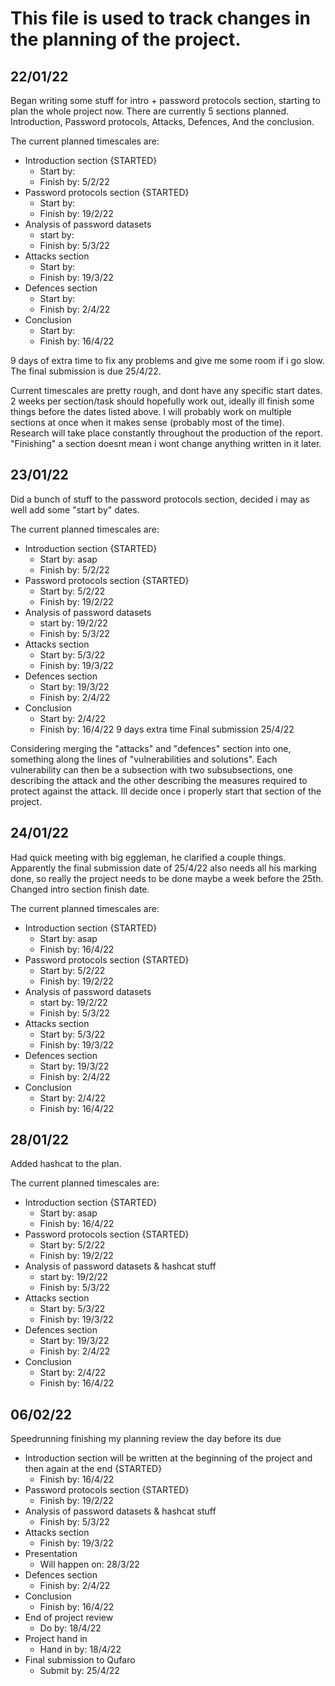 # This file is used to track changes in the planning of the project.

## 22/01/22
Began writing some stuff for intro + password protocols section, starting to plan the whole project now.
There are currently 5 sections planned. Introduction, Password protocols, Attacks, Defences, And the conclusion.

The current planned timescales are:

* Introduction section {STARTED}
  * Start by:
  * Finish by: 5/2/22
* Password protocols section {STARTED}
  * Start by:
  * Finish by: 19/2/22
* Analysis of password datasets
  * start by:
  * Finish by: 5/3/22
* Attacks section
  * Start by:
  * Finish by: 19/3/22
* Defences section
  * Start by:
  * Finish by: 2/4/22
* Conclusion
  * Start by:
  * Finish by: 16/4/22

9 days of extra time to fix any problems and give me some room if i go slow.
The final submission is due 25/4/22.

Current timescales are pretty rough, and dont have any specific start dates.
2 weeks per section/task should hopefully work out, ideally ill finish some things before the dates listed above.
I will probably work on multiple sections at once when it makes sense (probably most of the time).
Research will take place constantly throughout the production of the report.
"Finishing" a section doesnt mean i wont change anything written in it later.



## 23/01/22
Did a bunch of stuff to the password protocols section, decided i may as well add some "start by" dates.

The current planned timescales are:
* Introduction section {STARTED}
  * Start by: asap
  * Finish by: 5/2/22
* Password protocols section {STARTED}
  * Start by: 5/2/22
  * Finish by: 19/2/22
* Analysis of password datasets
  * start by: 19/2/22
  * Finish by: 5/3/22
* Attacks section
  * Start by: 5/3/22
  * Finish by: 19/3/22
* Defences section
  * Start by: 19/3/22
  * Finish by: 2/4/22
* Conclusion
  * Start by: 2/4/22
  * Finish by: 16/4/22
9 days extra time
Final submission 25/4/22

Considering merging the "attacks" and "defences" section into one, something along the lines of "vulnerabilities and solutions".
Each vulnerability can then be a subsection with two subsubsections, one describing the attack and the other describing the measures required to protect against the attack.
Ill decide once i properly start that section of the project.



## 24/01/22
Had quick meeting with big eggleman, he clarified a couple things.
Apparently the final submission date of 25/4/22 also needs all his marking done, so really the project needs to be done maybe a week before the 25th.
Changed intro section finish date.

The current planned timescales are:
* Introduction section {STARTED}
  * Start by: asap
  * Finish by: 16/4/22
* Password protocols section {STARTED}
  * Start by: 5/2/22
  * Finish by: 19/2/22
* Analysis of password datasets
  * start by: 19/2/22
  * Finish by: 5/3/22
* Attacks section
  * Start by: 5/3/22
  * Finish by: 19/3/22
* Defences section
  * Start by: 19/3/22
  * Finish by: 2/4/22
* Conclusion
  * Start by: 2/4/22
  * Finish by: 16/4/22




## 28/01/22
Added hashcat to the plan.

The current planned timescales are:
* Introduction section {STARTED}
  * Start by: asap
  * Finish by: 16/4/22
* Password protocols section {STARTED}
  * Start by: 5/2/22
  * Finish by: 19/2/22
* Analysis of password datasets & hashcat stuff
  * start by: 19/2/22
  * Finish by: 5/3/22
* Attacks section
  * Start by: 5/3/22
  * Finish by: 19/3/22
* Defences section
  * Start by: 19/3/22
  * Finish by: 2/4/22
* Conclusion
  * Start by: 2/4/22
  * Finish by: 16/4/22




##  06/02/22
Speedrunning finishing my planning review the day before its due

* Introduction section will be written at the beginning of the project and then again at the end {STARTED}
  * Finish by: 16/4/22
* Password protocols section {STARTED}
  * Finish by: 19/2/22
* Analysis of password datasets & hashcat stuff
  * Finish by: 5/3/22
* Attacks section
  * Finish by: 19/3/22
* Presentation
  * Will happen on: 28/3/22
* Defences section
  * Finish by: 2/4/22
* Conclusion
  * Finish by: 16/4/22
* End of project review
  * Do by: 18/4/22
* Project hand in
  * Hand in by: 18/4/22
* Final submission to Qufaro
  * Submit by: 25/4/22



